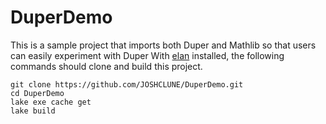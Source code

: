 # DuperDemo

This is a sample project that imports both Duper and Mathlib so that users can easily experiment with Duper
With [elan](https://github.com/leanprover/elan) installed, the following commands should clone and build this project.
```
git clone https://github.com/JOSHCLUNE/DuperDemo.git
cd DuperDemo
lake exe cache get
lake build
```